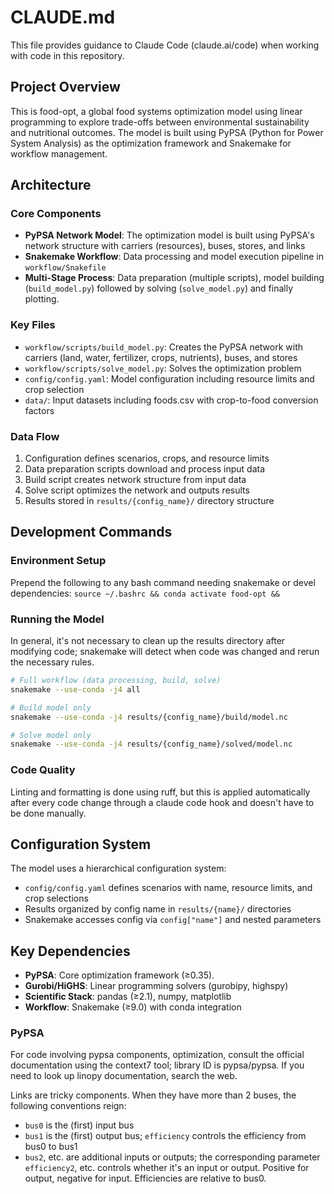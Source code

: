 <!--
SPDX-FileCopyrightText: 2025 Koen van Greevenbroek

SPDX-License-Identifier: CC-BY-4.0
-->

# CLAUDE.md

This file provides guidance to Claude Code (claude.ai/code) when working with code in this repository.

## Project Overview

This is food-opt, a global food systems optimization model using linear programming to explore trade-offs between environmental sustainability and nutritional outcomes. The model is built using PyPSA (Python for Power System Analysis) as the optimization framework and Snakemake for workflow management.

## Architecture

### Core Components
- **PyPSA Network Model**: The optimization model is built using PyPSA's network structure with carriers (resources), buses, stores, and links
- **Snakemake Workflow**: Data processing and model execution pipeline in `workflow/Snakefile`
- **Multi-Stage Process**: Data preparation (multiple scripts), model building (`build_model.py`) followed by solving (`solve_model.py`) and finally plotting.

### Key Files
- `workflow/scripts/build_model.py`: Creates the PyPSA network with carriers (land, water, fertilizer, crops, nutrients), buses, and stores
- `workflow/scripts/solve_model.py`: Solves the optimization problem
- `config/config.yaml`: Model configuration including resource limits and crop selection
- `data/`: Input datasets including foods.csv with crop-to-food conversion factors

### Data Flow
1. Configuration defines scenarios, crops, and resource limits
2. Data preparation scripts download and process input data
3. Build script creates network structure from input data
4. Solve script optimizes the network and outputs results
5. Results stored in `results/{config_name}/` directory structure

## Development Commands

### Environment Setup
Prepend the following to any bash command needing snakemake or devel dependencies: `source ~/.bashrc && conda activate food-opt &&`

### Running the Model
In general, it's not necessary to clean up the results directory after modifying code; snakemake will detect when code was changed and rerun the necessary rules.
```bash
# Full workflow (data processing, build, solve)
snakemake --use-conda -j4 all

# Build model only
snakemake --use-conda -j4 results/{config_name}/build/model.nc

# Solve model only
snakemake --use-conda -j4 results/{config_name}/solved/model.nc
```

### Code Quality
Linting and formatting is done using ruff, but this is applied automatically after every code change through a claude code hook and doesn't have to be done manually.

## Configuration System

The model uses a hierarchical configuration system:
- `config/config.yaml` defines scenarios with name, resource limits, and crop selections
- Results organized by config name in `results/{name}/` directories
- Snakemake accesses config via `config["name"]` and nested parameters

## Key Dependencies

- **PyPSA**: Core optimization framework (≥0.35).
- **Gurobi/HiGHS**: Linear programming solvers (gurobipy, highspy)
- **Scientific Stack**: pandas (≥2.1), numpy, matplotlib
- **Workflow**: Snakemake (≥9.0) with conda integration

### PyPSA

For code involving pypsa components, optimization, consult the official documentation using the context7 tool; library ID is pypsa/pypsa.
If you need to look up linopy documentation, search the web.

Links are tricky components. When they have more than 2 buses, the following conventions reign:
- `bus0` is the (first) input bus
- `bus1` is the (first) output bus; `efficiency` controls the efficiency from bus0 to bus1
- `bus2`, etc. are additional inputs or outputs; the corresponding parameter `efficiency2`, etc. controls whether it's an input or output. Positive for output, negative for input. Efficiencies are relative to bus0.
